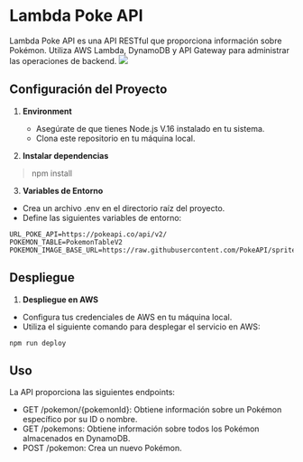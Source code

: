# Lambda Poke API

Lambda Poke API es una API RESTful que proporciona información sobre Pokémon. Utiliza AWS Lambda, DynamoDB y API Gateway  para administrar las operaciones de backend.
![](https://samcp-aws-demo-s3.s3.us-east-2.amazonaws.com/Lambda+PokeApi.png)


## Configuración del Proyecto
1. **Environment**
   - Asegúrate de que tienes Node.js V.16 instalado en tu sistema.
   - Clona este repositorio en tu máquina local.

2. **Instalar dependencias**
>  npm install

3. **Variables de Entorno**
- Crea un archivo .env en el directorio raíz del proyecto.
- Define las siguientes variables de entorno:
```
URL_POKE_API=https://pokeapi.co/api/v2/
POKEMON_TABLE=PokemonTableV2
POKEMON_IMAGE_BASE_URL=https://raw.githubusercontent.com/PokeAPI/sprites/master/sprites/pokemon/
```
## Despliegue
1. **Despliegue en AWS**
- Configura tus credenciales de AWS en tu máquina local.
- Utiliza el siguiente comando para desplegar el servicio en AWS:
``` 
npm run deploy
```
## Uso
La API proporciona las siguientes endpoints:

- GET /pokemon/{pokemonId}: Obtiene información sobre un Pokémon específico por su ID o nombre.
- GET /pokemons: Obtiene información sobre todos los Pokémon almacenados en DynamoDB.
- POST /pokemon: Crea un nuevo Pokémon.
